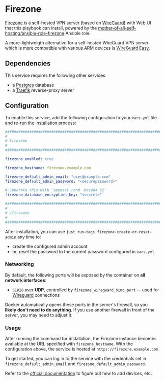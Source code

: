 <!--
SPDX-FileCopyrightText: 2023 Julian-Samuel Gebühr
SPDX-FileCopyrightText: 2023 Slavi Pantaleev
SPDX-FileCopyrightText: 2025 Suguru Hirahara

SPDX-License-Identifier: AGPL-3.0-or-later
-->

# Firezone

[Firezone](https://www.firezone.dev/) is a self-hosted VPN server (based on [WireGuard](https://www.wireguard.com/)) with Web UI that this playbook can install, powered by the [mother-of-all-self-hosting/ansible-role-firezone](https://github.com/mother-of-all-self-hosting/ansible-role-firezone) Ansible role.

A more-lightweigth alternative for a self-hosted WireGuard VPN server which is more compatible with various ARM devices is [WireGuard Easy](wg-easy.md).


## Dependencies

This service requires the following other services:

- a [Postgres](postgres.md) database
- a [Traefik](traefik.md) reverse-proxy server


## Configuration

To enable this service, add the following configuration to your `vars.yml` file and re-run the [installation](../installing.md) process:

```yaml
########################################################################
#                                                                      #
# firezone                                                             #
#                                                                      #
########################################################################

firezone_enabled: true

firezone_hostname: firezone.example.com

firezone_default_admin_email: "user@example.com"
firezone_default_admin_password: "<securepassword>"

# Generate this with `openssl rand -base64 32`
firezone_database_encryption_key: "<secret>"

########################################################################
#                                                                      #
# /firezone                                                            #
#                                                                      #
########################################################################
```

After installation, you can use `just run-tags firezone-create-or-reset-admin` any time to:
- create the configured admin account
- or, reset the password to the current password configured in `vars.yml`

### Networking

By default, the following ports will be exposed by the container on **all network interfaces**:

- `51820` over **UDP**, controlled by `firezone_wireguard_bind_port` — used for [Wireguard](https://www.wireguard.com/) connections

Docker automatically opens these ports in the server's firewall, so you **likely don't need to do anything**. If you use another firewall in front of the server, you may need to adjust it.

### Usage

After running the command for installation, the Firezone instance becomes available at the URL specified with `firezone_hostname`. With the configuration above, the service is hosted at `https://firezone.example.com`.

To get started, you can log in to the service with the credentials set in `firezone_default_admin_email` and `firezone_default_admin_password`.

Refer to the [official documentation](https://www.firezone.dev/docs/user-guides/add-devices/) to figure out how to add devices, etc.
